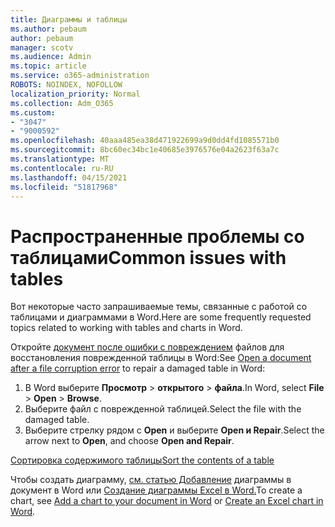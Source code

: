 ```yaml
---
title: Диаграммы и таблицы
ms.author: pebaum
author: pebaum
manager: scotv
ms.audience: Admin
ms.topic: article
ms.service: o365-administration
ROBOTS: NOINDEX, NOFOLLOW
localization_priority: Normal
ms.collection: Adm_O365
ms.custom:
- "3047"
- "9000592"
ms.openlocfilehash: 40aaa485ea38d471922699a9d0dd4fd1085571b0
ms.sourcegitcommit: 8bc60ec34bc1e40685e3976576e04a2623f63a7c
ms.translationtype: MT
ms.contentlocale: ru-RU
ms.lasthandoff: 04/15/2021
ms.locfileid: "51817968"
---
```

# <a name="common-issues-with-tables"></a><span data-ttu-id="7bd08-102">Распространенные проблемы со таблицами</span><span class="sxs-lookup"><span data-stu-id="7bd08-102">Common issues with tables</span></span> 

<span data-ttu-id="7bd08-103">Вот некоторые часто запрашиваемые темы, связанные с работой со таблицами и диаграммами в Word.</span><span class="sxs-lookup"><span data-stu-id="7bd08-103">Here are some frequently requested topics related to working with tables and charts in Word.</span></span>

<span data-ttu-id="7bd08-104">Откройте [документ после ошибки с повреждением](https://support.office.com/article/47df9d48-2165-4411-a699-1786ac734bc3) файлов для восстановления поврежденной таблицы в Word:</span><span class="sxs-lookup"><span data-stu-id="7bd08-104">See [Open a document after a file corruption error](https://support.office.com/article/47df9d48-2165-4411-a699-1786ac734bc3) to repair a damaged table in Word:</span></span>

 1. <span data-ttu-id="7bd08-105">В Word выберите **Просмотр**  >  **открытого**  >  **файла**.</span><span class="sxs-lookup"><span data-stu-id="7bd08-105">In Word, select **File** > **Open** > **Browse**.</span></span>
 2. <span data-ttu-id="7bd08-106">Выберите файл с поврежденной таблицей.</span><span class="sxs-lookup"><span data-stu-id="7bd08-106">Select the file with the damaged table.</span></span>
 3. <span data-ttu-id="7bd08-107">Выберите стрелку рядом с **Open** и выберите **Open и Repair**.</span><span class="sxs-lookup"><span data-stu-id="7bd08-107">Select the arrow next to **Open**, and choose **Open and Repair**.</span></span>

[<span data-ttu-id="7bd08-108">Сортировка содержимого таблицы</span><span class="sxs-lookup"><span data-stu-id="7bd08-108">Sort the contents of a table</span></span>](https://support.office.com/article/F8392477-4613-49CD-ABA6-7C2E48F1D91F)

<span data-ttu-id="7bd08-109">Чтобы создать диаграмму, [см. статью Добавление](https://support.office.com/article/ff48e3eb-5e04-4368-a39e-20df7c798932) диаграммы в документ в Word или [Создание диаграммы Excel в Word.](https://support.office.com/article/11A7D2F0-4487-4A9B-BBC6-D50916CD4A57)</span><span class="sxs-lookup"><span data-stu-id="7bd08-109">To create a chart, see [Add a chart to your document in Word](https://support.office.com/article/ff48e3eb-5e04-4368-a39e-20df7c798932) or [Create an Excel chart in Word](https://support.office.com/article/11A7D2F0-4487-4A9B-BBC6-D50916CD4A57).</span></span>
